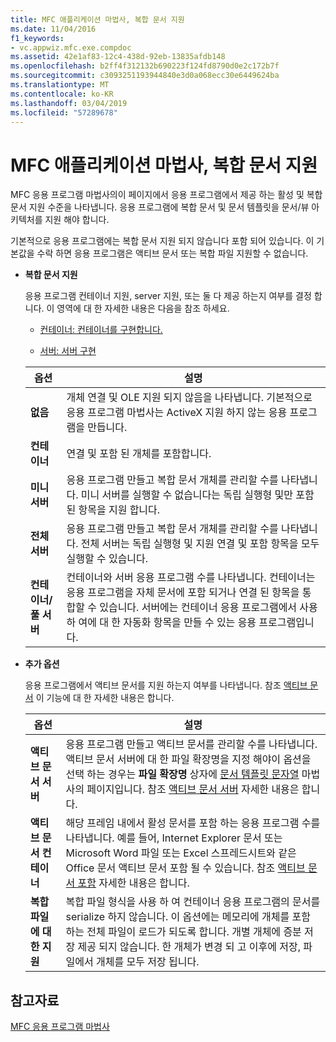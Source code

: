 ```yaml
---
title: MFC 애플리케이션 마법사, 복합 문서 지원
ms.date: 11/04/2016
f1_keywords:
- vc.appwiz.mfc.exe.compdoc
ms.assetid: 42e1af83-12c4-438d-92eb-13835afdb148
ms.openlocfilehash: b2ff4f312132b690223f124fd8790d0e2c172b7f
ms.sourcegitcommit: c3093251193944840e3d0a068ecc30e6449624ba
ms.translationtype: MT
ms.contentlocale: ko-KR
ms.lasthandoff: 03/04/2019
ms.locfileid: "57289678"
---
```

# <a name="compound-document-support-mfc-application-wizard"></a>MFC 애플리케이션 마법사, 복합 문서 지원

MFC 응용 프로그램 마법사의이 페이지에서 응용 프로그램에서 제공 하는 활성 및 복합 문서 지원 수준을 나타냅니다. 응용 프로그램에 복합 문서 및 문서 템플릿을 문서/뷰 아키텍처를 지원 해야 합니다.

기본적으로 응용 프로그램에는 복합 문서 지원 되지 않습니다 포함 되어 있습니다. 이 기본값을 수락 하면 응용 프로그램은 액티브 문서 또는 복합 파일 지원할 수 없습니다.

- **복합 문서 지원**

  응용 프로그램 컨테이너 지원, server 지원, 또는 둘 다 제공 하는지 여부를 결정 합니다. 이 영역에 대 한 자세한 내용은 다음을 참조 하세요.

  - [컨테이너: 컨테이너를 구현합니다.](../../mfc/containers-implementing-a-container.md)

  - [서버: 서버 구현](../../mfc/servers-implementing-a-server.md)

  |옵션|설명|
  |------------|-----------------|
  |**없음**|개체 연결 및 OLE 지원 되지 않음을 나타냅니다. 기본적으로 응용 프로그램 마법사는 ActiveX 지원 하지 않는 응용 프로그램을 만듭니다.|
  |**컨테이너**|연결 및 포함 된 개체를 포함합니다.|
  |**미니 서버**|응용 프로그램 만들고 복합 문서 개체를 관리할 수를 나타냅니다. 미니 서버를 실행할 수 없습니다는 독립 실행형 및만 포함 된 항목을 지원 합니다.|
  |**전체 서버**|응용 프로그램 만들고 복합 문서 개체를 관리할 수를 나타냅니다. 전체 서버는 독립 실행형 및 지원 연결 및 포함 항목을 모두 실행할 수 있습니다.|
  |**컨테이너/풀 서버**|컨테이너와 서버 응용 프로그램 수를 나타냅니다. 컨테이너는 응용 프로그램을 자체 문서에 포함 되거나 연결 된 항목을 통합할 수 있습니다. 서버에는 컨테이너 응용 프로그램에서 사용 하 여에 대 한 자동화 항목을 만들 수 있는 응용 프로그램입니다.|

- **추가 옵션**

  응용 프로그램에서 액티브 문서를 지원 하는지 여부를 나타냅니다. 참조 [액티브 문서](../../mfc/active-documents.md) 이 기능에 대 한 자세한 내용은 합니다.

  |옵션|설명|
  |------------|-----------------|
  |**액티브 문서 서버**|응용 프로그램 만들고 액티브 문서를 관리할 수를 나타냅니다. 액티브 문서 서버에 대 한 파일 확장명을 지정 해야이 옵션을 선택 하는 경우는 **파일 확장명** 상자에 [문서 템플릿 문자열](../../mfc/reference/document-template-strings-mfc-application-wizard.md) 마법사의 페이지입니다. 참조 [액티브 문서 서버](../../mfc/active-document-servers.md) 자세한 내용은 합니다.|
  |**액티브 문서 컨테이너**|해당 프레임 내에서 활성 문서를 포함 하는 응용 프로그램 수를 나타냅니다. 예를 들어, Internet Explorer 문서 또는 Microsoft Word 파일 또는 Excel 스프레드시트와 같은 Office 문서 액티브 문서 포함 될 수 있습니다. 참조 [액티브 문서 포함](../../mfc/active-document-containment.md) 자세한 내용은 합니다.|
  |**복합 파일에 대 한 지원**|복합 파일 형식을 사용 하 여 컨테이너 응용 프로그램의 문서를 serialize 하지 않습니다. 이 옵션에는 메모리에 개체를 포함 하는 전체 파일이 로드가 되도록 합니다. 개별 개체에 증분 저장 제공 되지 않습니다. 한 개체가 변경 되 고 이후에 저장, 파일에서 개체를 모두 저장 됩니다.|

## <a name="see-also"></a>참고자료

[MFC 응용 프로그램 마법사](../../mfc/reference/mfc-application-wizard.md)
